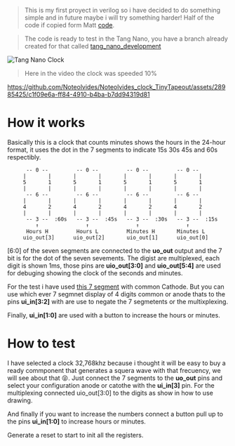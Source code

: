 
>This is my first proyect in verilog so i have decided to do something simple and in future maybe i will try something harder! Half of the code if copied form Matt [code](https://github.com/mattvenn/tt04-vga-clock/blob/main/src/vga_clock.v).

>The code is ready to test in the Tang Nano, you have a branch already created for that called [tang_nano_development](https://github.com/Noteolvides/Noteolvides_clock_TinyTapeout/tree/tang_nano_development)

![Tang Nano Clock](https://github.com/Noteolvides/Noteolvides_clock_TinyTapeout/assets/28985425/04811332-4ded-41cd-818d-212c6237f6e6)


>Here in the video the clock was speeded 10%

https://github.com/Noteolvides/Noteolvides_clock_TinyTapeout/assets/28985425/c1f09e6a-ff84-4910-b4ba-b7dd94319d81


# How it works
Basically this is a clock that counts minutes shows the hours in the 24-hour format, it uses the dot in the 7 segments to indicate 15s 30s 45s and 60s respectibly.

```
      -- 0 --         -- 0 --         -- 0 --         -- 0 --   
     |       |       |       |       |       |       |       |  
     5       1       5       1       5       1       5       1  
     |       |       |       |       |       |       |       |  
      -- 6 --         -- 6 --         -- 6 --         -- 6 --   
     |       |       |       |       |       |       |       |  
     4       2       4       2       4       2       4       2  
     |       |       |       |       |       |       |       |  
      -- 3 --  :60s   -- 3 --  :45s   -- 3 --  :30s   -- 3 --  :15s
         ↑               ↑               ↑               ↑    
      Hours H         Hours L         Minutes H       Minutes L
     uio_out[3]      uio_out[2]       uio_out[1]      uio_out[0]     
```

[6:0] of the seven segments are connected to the **uo_out** output and the 7 bit is for the dot of the seven sevements.
The digist are multiplexed, each digit is shown 1ms, those pins are **uio_out[3:0]** and **uio_out[5:4]** are used for debuging showing the clock of the seconds and minutes.

For the test i have used [this 7 segment](https://www.tme.eu/es/details/kw4-804cgb/7-segment-led-displays/luckylight/?utm_campaign=compare-2019-08&utm_medium=cpc&utm_source=findchips.com) with common Cathode. But you can use which ever 7 segmnet display of 4 digits common or anode thats to the pins **ui_in[3:2]** with are use to negate the 7 segmetents or the multixplexing. 

Finally, **ui_in[1:0]** are used with a button to increase the hours or minutes.


# How to test 
I have selected a clock 32,768khz because i thought it will be easy to buy a ready commponent that generates a squera wave with that frecuency, we will see about that :stuck_out_tongue_closed_eyes:.
Just connect the 7 segments to the **uo_out** pins and select your configuration anode or catothe with the **ui_in[3]** pin.
For the multiplexing connected uio_out[3:0] to the digits as show in how to use drawing.

And finally if you want to increase the numbers connect a button pull up to the pins **ui_in[1:0]** to increase hours or minutes.

Generate a reset to start to init all the registers.
